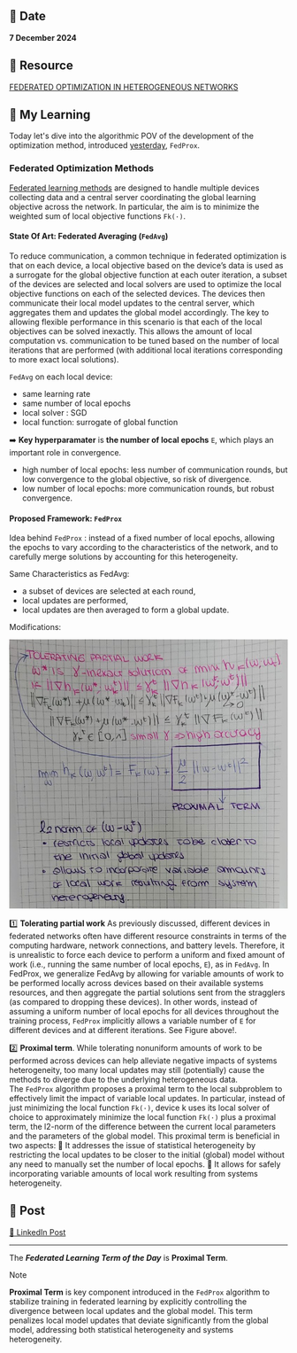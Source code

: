 ## 📅 Date
**7 December 2024**

## 📰 Resource
[FEDERATED OPTIMIZATION IN HETEROGENEOUS NETWORKS](https://arxiv.org/pdf/1812.06127)

## 🔖 My Learning

Today let's dive into the algorithmic POV of the development of the optimization method, introduced [yesterday](../day17/day17.md), `FedProx`.

### Federated Optimization Methods

[Federated learning methods](https://arxiv.org/pdf/1602.05629) are designed to handle multiple devices collecting data and a central server coordinating the global learning objective across the network. 
In particular, the aim is to minimize the weighted sum of local objective functions `Fk(·)`.

#### State Of Art: Federated Averaging (`FedAvg`)
To reduce communication, a common technique in federated optimization is that on each device, a local objective based on the device’s data is used as a surrogate for the global objective function at each outer iteration, a subset of the devices are selected and local solvers are
used to optimize the local objective functions on each of the selected devices. The devices then communicate their local model updates to the central server, which aggregates them and updates the global model accordingly. The key to allowing flexible performance in this scenario is that each of the local objectives can be solved inexactly. This allows the amount of local computation vs. communication to be tuned based on the number of local iterations that are performed (with additional local iterations corresponding to more exact local solutions).  

`FedAvg` on each local device:
- same learning rate
- same number of local epochs
- local solver : SGD
- local function: surrogate of global function 

➡️ **Key hyperparamater** is **the number of local epochs** `E`, which plays an important role in convergence.
- high number of local epochs: less number of communication rounds, but low convergence to the global objective, so risk of divergence.
- low number of local epochs: more communication rounds, but robust convergence.

#### Proposed Framework: `FedProx`
Idea behind `FedProx` : instead of a fixed number of local epochs, allowing the epochs to vary according to the characteristics of the network, and to carefully merge solutions by accounting for this heterogeneity.

Same Characteristics as FedAvg:
- a subset of devices are selected at each round, 
- local updates are performed,
- local updates are then averaged to form a global update.

Modifications:

![FedProx](../images/FedProx.jpg)

1️⃣ **Tolerating partial work**
As previously discussed, different devices in federated networks often have different resource constraints in terms of the computing hardware, network connections, and battery levels. Therefore, it is unrealistic to force each device to perform a uniform and fixed amount of work (i.e., running the same number of local epochs, `E`), as in `FedAvg`.
In FedProx, we generalize FedAvg by allowing for variable amounts of work to be performed locally across devices based on their available systems resources, and then aggregate the partial solutions sent from the stragglers (as compared to dropping these devices). In other words, instead of assuming a uniform number of local epochs for all devices throughout the training process, `FedProx` implicitly allows a variable number  of `E` for different devices and at different iterations. See Figure above!.

2️⃣ **Proximal term**. While tolerating nonuniform amounts of work to be performed across devices can help alleviate negative impacts of systems heterogeneity, too many local updates may still (potentially) cause the methods to diverge due to the underlying heterogeneous data.  
The `FedProx` algorithm proposes a proximal term to the local subproblem to effectively limit the impact of variable local updates. In particular, instead of just minimizing the local function `Fk(·)`, device k uses its local solver of choice to approximately minimize the local function  `Fk(·)` plus a proximal term, the l2-norm of the difference between the current local parameters and the parameters of the global model. This proximal term is beneficial in two aspects:
🔸 It addresses the issue of statistical heterogeneity by restricting the local updates to be closer to the initial (global) model without any need to manually set the number of local epochs.
🔸 It allows for safely incorporating variable amounts of local work resulting from systems heterogeneity. 


## 📮 Post 

[📘 LinkedIn Post](https://www.linkedin.com/posts/giuliagualtieri_30daysofflcode-activity-7271072020069527553-clb2?utm_source=share&utm_medium=member_desktop)

------
The _**Federated Learning Term of the Day**_ is **Proximal Term**.
> [!NOTE]
> **Proximal Term** is key component introduced in the `FedProx` algorithm to stabilize training in federated learning by explicitly controlling the divergence between local updates and the global model. This term penalizes local model updates that deviate significantly from the global model, addressing both statistical heterogeneity and systems heterogeneity.
